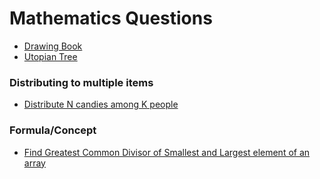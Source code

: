 # Mathematics Questions



* [Drawing Book](drawing-book.md)
* [Utopian Tree](utopian-tree.md)

### Distributing to multiple items

* [Distribute N candies among K people](distribute-n-candies-among-k-people.md)

### Formula/Concept

* [Find Greatest Common Divisor of Smallest and Largest element of an array](find-greatest-common-divisor-of-smallest-and-largest-element-of-an-array.md)



### 

